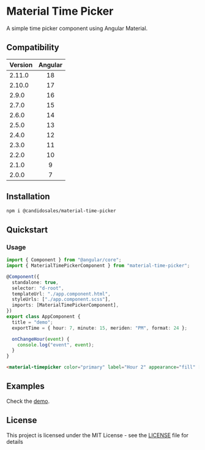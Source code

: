 # Material Time Picker

A simple time picker component using Angular Material.

## Compatibility

| Version | Angular |
| ------- | :-----: |
| 2.11.0  |   18    |
| 2.10.0  |   17    |
| 2.9.0   |   16    |
| 2.7.0   |   15    |
| 2.6.0   |   14    |
| 2.5.0   |   13    |
| 2.4.0   |   12    |
| 2.3.0   |   11    |
| 2.2.0   |   10    |
| 2.1.0   |    9    |
| 2.0.0   |    7    |

## Installation

```bash
npm i @candidosales/material-time-picker
```

## Quickstart

### Usage

```typescript
import { Component } from "@angular/core";
import { MaterialTimePickerComponent } from "material-time-picker";

@Component({
  standalone: true,
  selector: "d-root",
  templateUrl: "./app.component.html",
  styleUrls: ["./app.component.scss"],
  imports: [MaterialTimePickerComponent],
})
export class AppComponent {
  title = "demo";
  exportTime = { hour: 7, minute: 15, meriden: "PM", format: 24 };

  onChangeHour(event) {
    console.log("event", event);
  }
}
```

```html
<material-timepicker color="primary" label="Hour 2" appearance="fill" [userTime]="exportTime" (change)="onChangeHour($event)" revertLabel="Remove" submitLabel="Ok" [disabled]="disabled" [readonly]="readonly"></material-timepicker>
```

## Examples

Check the [demo](https://stackblitz.com/edit/material-time-picker).

## License

This project is licensed under the MIT License - see the [LICENSE](LICENSE) file for details
